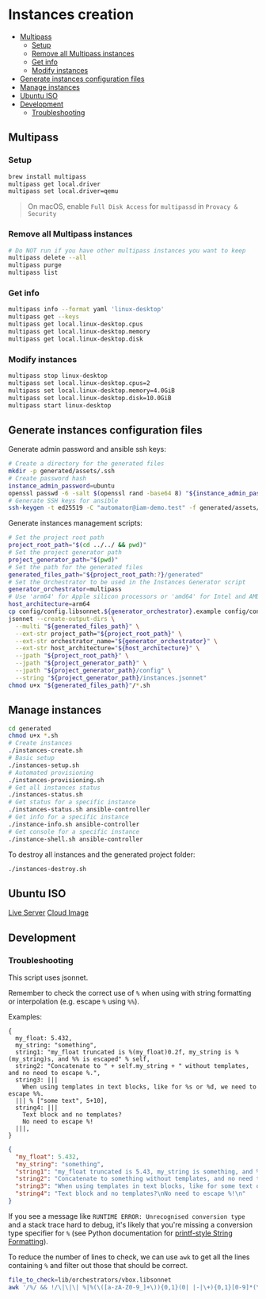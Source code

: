 # Instances creation

- [Multipass](#multipass)
  - [Setup](#setup)
  - [Remove all Multipass instances](#remove-all-multipass-instances)
  - [Get info](#get-info)
  - [Modify instances](#modify-instances)
- [Generate instances configuration files](#generate-instances-configuration-files)
- [Manage instances](#manage-instances)
- [Ubuntu ISO](#ubuntu-iso)
- [Development](#development)
  - [Troubleshooting](#troubleshooting)

## Multipass

### Setup

```sh
brew install multipass
multipass get local.driver
multipass set local.driver=qemu
```

> On macOS, enable `Full Disk Access` for `multipassd` in `Provacy & Security`

### Remove all Multipass instances

```sh
# Do NOT run if you have other multipass instances you want to keep
multipass delete --all
multipass purge
multipass list
```

### Get info

```sh
multipass info --format yaml 'linux-desktop'
multipass get --keys
multipass get local.linux-desktop.cpus
multipass get local.linux-desktop.memory
multipass get local.linux-desktop.disk
```

### Modify instances

```sh
multipass stop linux-desktop
multipass set local.linux-desktop.cpus=2
multipass set local.linux-desktop.memory=4.0GiB
multipass set local.linux-desktop.disk=10.0GiB
multipass start linux-desktop
```

## Generate instances configuration files

Generate admin password and ansible ssh keys:

```sh
# Create a directory for the generated files
mkdir -p generated/assets/.ssh
# Create password hash
instance_admin_password=ubuntu
openssl passwd -6 -salt $(openssl rand -base64 8) "${instance_admin_password}" > generated/assets/admin_password
# Generate SSH keys for ansible
ssh-keygen -t ed25519 -C "automator@iam-demo.test" -f generated/assets/.ssh/id_ed25519 -q -N ""
```

Generate instances management scripts:

```sh
# Set the project root path
project_root_path="$(cd ../../ && pwd)"
# Set the project generator path
project_generator_path="$(pwd)"
# Set the path for the generated files
generated_files_path="${project_root_path:?}/generated"
# Set the Orchestrator to be used in the Instances Generator script
generator_orchestrator=multipass
# Use 'arm64' for Apple silicon processors or 'amd64' for Intel and AMD 64bit CPUs
host_architecture=arm64
cp config/config.libsonnet.${generator_orchestrator}.example config/config.libsonnet
jsonnet --create-output-dirs \
  --multi "${generated_files_path}" \
  --ext-str project_path="${project_root_path}" \
  --ext-str orchestrator_name="${generator_orchestrator}" \
  --ext-str host_architecture="${host_architecture}" \
  --jpath "${project_root_path}" \
  --jpath "${project_generator_path}" \
  --jpath "${project_generator_path}/config" \
  --string "${project_generator_path}/instances.jsonnet"
chmod u+x "${generated_files_path}"/*.sh
```

## Manage instances

```sh
cd generated
chmod u+x *.sh
# Create instances
./instances-create.sh
# Basic setup
./instances-setup.sh
# Automated provisioning
./instances-provisioning.sh
# Get all instances status
./instances-status.sh
# Get status for a specific instance
./instances-status.sh ansible-controller
# Get info for a specific instance
./instance-info.sh ansible-controller
# Get console for a specific instance
./instance-shell.sh ansible-controller
```

To destroy all instances and the generated project folder:

```sh
./instances-destroy.sh
```

## Ubuntu ISO

[Live Server](https://cdimage.ubuntu.com/releases/24.04/release/ubuntu-24.04.1-live-server-arm64.iso)
[Cloud Image](https://cloud-images.ubuntu.com/noble/current/noble-server-cloudimg-arm64.img)

## Development

### Troubleshooting

This script uses jsonnet.

Remember to check the correct use of `%` when using with string formatting or
interpolation (e.g. escape `%` using `%%`).

Examples:

```jsonnet
{
  my_float: 5.432,
  my_string: "something",
  string1: "my_float truncated is %(my_float)0.2f, my_string is %(my_string)s, and %% is escaped" % self,
  string2: "Concatenate to " + self.my_string + " without templates, and no need to escape %.",
  string3: |||
    When using templates in text blocks, like for %s or %d, we need to escape %%.
  ||| % ["some text", 5+10],
  string4: |||
    Text block and no templates?
    No need to escape %!
  |||,
}
```

```json
{
  "my_float": 5.432,
  "my_string": "something",
  "string1": "my_float truncated is 5.43, my_string is something, and % is escaped",
  "string2": "Concatenate to something without templates, and no need to escape %.",
  "string3": "When using templates in text blocks, like for some text or 15, we need to escape %.\n",
  "string4": "Text block and no templates?\nNo need to escape %!\n"
}
```

If you see a message like `RUNTIME ERROR: Unrecognised conversion type` and a stack
trace hard to debug, it's likely that you're missing a conversion type specifier
for `%` (see Python documentation for [printf-style String Formatting][python-printf-style]).

To reduce the number of lines to check, we can use `awk` to get all the lines
containing `%` and filter out those that should be correct.

```sh
file_to_check=lib/orchestrators/vbox.libsonnet
awk '/%/ && !/\|\|\| %|%(\([a-zA-Z0-9_]+\)){0,1}(0| |-|\+){0,1}[0-9]*(\.[0-9]+){0,1}(h|l|L){0,1}[diouxXeEfFgGcrs]/ {print NR, $0}' "${file_to_check:?}
```

[python-printf-style]: <https://docs.python.org/3/library/stdtypes.html#printf-style-string-formatting> "printf-style String Formatting"
